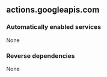 ## actions.googleapis.com

### Automatically enabled services

None

### Reverse dependencies

None
